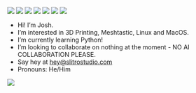 <img src="https://img.shields.io/badge/Godot-478CBF?style=for-the-badge&logo=GodotEngine&logoColor=white"/> <img src="https://img.shields.io/badge/HTML5-E34F26?style=for-the-badge&logo=html5&logoColor=white"/> <img src="https://img.shields.io/badge/CSS3-1572B6?style=for-the-badge&logo=css3&logoColor=white"/> <img src="https://img.shields.io/badge/Python-FFD43B?style=for-the-badge&logo=python&logoColor=blue"/> <img src="https://img.shields.io/badge/mac%20os-000000?style=for-the-badge&logo=apple&logoColor=white"/>
<img src="https://img.shields.io/badge/VSCode-0078D4?style=for-the-badge&logo=visual%20studio%20code&logoColor=white"/> <img src="https://img.shields.io/badge/Vercel-000000?style=for-the-badge&logo=vercel&logoColor=white"/>
- Hi! I’m Josh. 
- I’m interested in 3D Printing, Meshtastic, Linux and MacOS.
- I’m currently learning Python!
- I’m looking to collaborate on nothing at the moment - NO AI COLLABORATION PLEASE.
- Say hey at hey@slitrostudio.com
- Pronouns: He/Him

<img src="https://github-readme-stats.hackclub.dev/api/wakatime?username=6557&api_domain=hackatime.hackclub.com&theme=darcula&custom_title=Hackatime+Stats&layout=compact&cache_seconds=0&langs_count=8
"/>

